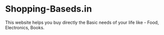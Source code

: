 # Shopping-Baseds.in
This website helps you buy directly the Basic needs of your life like - Food, Electronics, Books.
